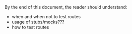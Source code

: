 By the end of this document, the reader should understand:

* when and when not to test routes
* usage of stubs/mocks???
* how to test routes
